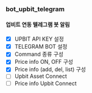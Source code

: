 ### bot_upbit_telegram

#### 업비트 연동 텔레그램 봇 알림

- [x] UPBIT API KEY 설정
- [x] TELEGRAM BOT 설정
- [x] Command 종류 구성
- [x] Price info ON, OFF 구성
- [x] Price info (add, del, list) 구성
- [ ] Upbit Asset Connect
- [ ] Price info Upbit Connect